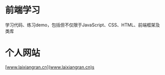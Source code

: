 # 前端学习

学习代码、练习demo，包括但不仅限于JavaScript、CSS、HTML、前端框架及类库

# 个人网站

[www.laixiangran.cn](www.laixiangran.cn)s